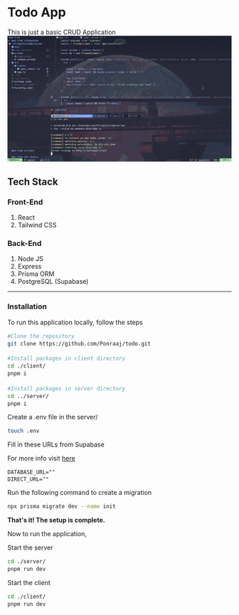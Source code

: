 # Todo App

This is just a basic CRUD Application
![Demo](./preview/preview.gif)

## Tech Stack

### Front-End

  1. React
  1. Tailwind CSS

### Back-End

  1. Node JS
  1. Express
  1. Prisma ORM
  1. PostgreSQL (Supabase)

----------

### Installation

To run this application locally, follow the steps

```bash
#Clone the repository
git clone https://github.com/Ponraaj/todo.git

#Install packages in client directory
cd ./client/
pnpm i 

#Install packages in server directory
cd ../server/
pnpm i
```

Create a .env file in the server/

```bash
touch .env
```

Fill in these URLs from Supabase

For more info visit [here](https://supabase.com/partners/integrations/prisma)

```env
DATABASE_URL=""
DIRECT_URL=""
```

Run the following command to create a migration

```bash
npx prisma migrate dev --name init
```

**That's it! The setup is complete.**

Now to run the application,

Start the server

```bash
cd ./server/
pnpm run dev
```

Start the client

```bash
cd ./client/
pnpm run dev
```
